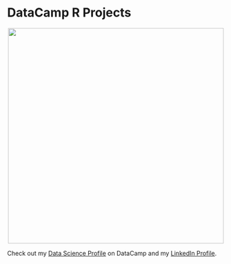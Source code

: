 # DataCamp R Projects
</p>
<p align="center"> 
<img src="https://cdn.datacamp.com/main-app/assets/brand/logos/DataCamp_Horizontal_RGB-d196011f63ebda76dc5c9772425cf9541b8639af842d5e5476ef10f2460ed1e4.png" width="500">
</p>

Check out my [Data Science Profile](https://www.datacamp.com/profile/lichenyangalexa) on DataCamp and my [LinkedIn Profile](https://www.linkedin.com/in/alexa-li-a13848113/).
